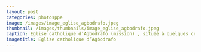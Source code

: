 ```yaml
---
layout: post
categories: photosppe
image: /images/image_eglise_agbodrafo.jpeg
thumbnail: /images/thumbnails/image_eglise_agbodrafo.jpeg
caption: Eglise catholique d’Agbodrafo (mission) , située à quelques centaines de mètres de la plage. Par manque d’entretien, les conséquences climatiques ont eu des effets dévastateurs sur cet édifice qui date de l’époque coloniale.
imagetitle: Eglise catholique d’Agbodrafo
---
```

